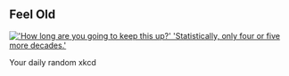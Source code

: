 ## Feel Old
[!['How long are you going to keep this up?' 'Statistically, only four or five more decades.'](https://imgs.xkcd.com/comics/feel_old.png)](https://xkcd.com/1686/ "'How long are you going to keep this up?' 'Statistically, only four or five more decades.'")

Your daily random xkcd
